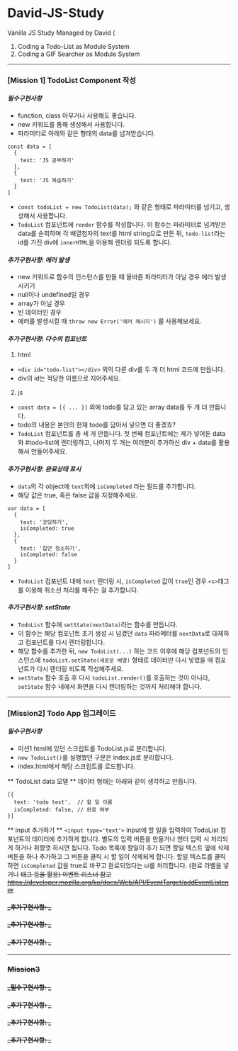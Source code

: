 # David-JS-Study

Vanilla JS Study Managed by David (
1. Coding a Todo-List as Module System
2. Coding a GIF Searcher as Module System

---

### [Mission 1] TodoList Component 작성
#### _필수구현사항_
* function, class 아무거나 사용해도 좋습니다.
* new 키워드를 통해 생성해서 사용합니다.
* 파라미터로 아래와 같은 형태의 data를 넘겨받습니다.
```
const data = [
  {
    text: 'JS 공부하기'
  },
  {
    text: 'JS 복습하기'
  }
]
```
* `const todoList = new TodoList(data);` 와 같은 형태로 파라미터를 넘기고, 생성해서 사용합니다.
* `TodoList` 컴포넌트에 `render` 함수를 작성합니다. 이 함수는 파라미터로 넘겨받은 data를 순회하며 각 배열첨자의 text를 html string으로 만든 뒤, `todo-list`라는 id를 가진 div에 `innerHTML`을 이용해 렌더링 되도록 합니다.

#### _추가구현사항: 에러 발생_
* new 키워드로 함수의 인스턴스를 만들 때 올바른 파라미터가 아닐 경우 에러 발생시키기
* null이나 undefined일 경우
* array가 아닐 경우
* 빈 데이터인 경우
* 에러를 발생시킬 때 `throw new Error('에러 메시지')` 를 사용해보세요.

#### _추가구현사항: 다수의 컴포넌트_
1. html
* `<div id="todo-list"></div>` 외의 다른 div를 두 개 더 html 코드에 만듭니다.
* div의 id는 적당한 이름으로 지어주세요.
2. js
* `const data = [{ ... }]` 외에 todo를 담고 있는 array data를 두 개 더 만듭니다.
* todo의 내용은 본인의 현재 todo를 담아서 넣으면 더 좋겠죠?
* `TodoList` 컴포넌트를 총 세 개 만듭니다. 첫 번째 컴포넌트에는 제가 넣어둔 data와 #todo-list에 렌더링하고, 나머지 두 개는 여러분이 추가하신 div + data를 활용해서 만들어주세요.

#### _추가구현사항: 완료상태 표시_
* `data`의 각 object에 `text`외에 `isCompleted` 라는 필드를 추가합니다.
* 해당 값은 true, 혹은 false 값을 지정해주세요.

```
var data = [
  { 
    text: '코딩하기',
    isCompleted: true
  },
  {
    text: '집안 청소하기',
    isCompleted: false
  }
]
```

* `TodoList` 컴포넌트 내에 `text` 렌더링 시, `isCompleted` 값이 `true`인 경우 `<s>`태그를 이용해 취소선 처리를 해주는 걸 추가합니다.

#### _추가구현사항: setState_
* `TodoList` 함수에 `setState(nextData)`라는 함수를 만듭니다.
* 이 함수는 해당 컴포넌트 초기 생성 시 넘겼던 `data` 파라메터를 `nextData`로 대체하고 컴포넌트를 다시 렌더링합니다.
* 해당 함수를 추가한 뒤, `new TodoList(...)` 하는 코드 이후에 해당 컴포넌트의 인스턴스에 `todoList.setState(새로운 배열)` 형태로 데이터만 다시 넣었을 때 컴포넌트가 다시 렌더링 되도록 작성해주세요.
* `setState` 함수 호출 후 다시 `todoList.render()`를 호출하는 것이 아니라, `setState` 함수 내에서 화면을 다시 렌더링하는 것까지 처리해야 합니다.

---

### [Mission2] Todo App 업그레이드

#### _필수구현사항_
* 미션1 html에 있던 스크립트를 TodoList.js로 분리합니다.
* `new TodoList()`를 실행했던 구문은 index.js로 분리합니다.
* index.html에서 해당 스크립트를 로드합니다.

** TodoList data 모델 **
데이터 형태는 아래와 같이 생각하고 만듭니다.
```
[{
  text: 'todo text',  // 할 일 이름
  isCompleted: false, // 완료 여부
}]
```

** input 추가하기 **
`<input type='text'>` input에 할 일을 입력하여 TodoList 컴포넌트의 데이터에 추가하게 합니다.
별도의 입력 버튼을 만들거나 엔터 입력 시 처리되게 하거나 취향껏 하시면 됩니다.
Todo 목록에 할일이 추가 되면 할일 텍스트 옆에 삭제버튼을 하나 추가하고 그 버튼을 클릭 시 할 일이 삭제되게 합니다.
할일 텍스트를 클릭하면 `isCompleted` 값을 true로 바꾸고 완료되었다는 ui를 처리합니다. (완료 라벨을 넣거나 <s> 태그 등을 활용)
이벤트 리스너 참고 https://developer.mozilla.org/ko/docs/Web/API/EventTarget/addEventListener

#### _추가구현사항: _

#### _추가구현사항: _

#### _추가구현사항: _


---

### Mission3

#### _필수구현사항: _

#### _추가구현사항: _

#### _추가구현사항: _

#### _추가구현사항: _
